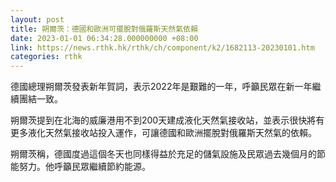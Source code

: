 ```yaml
---
layout: post
title: 朔爾茨：德國和歐洲可擺脫對俄羅斯天然氣依賴
date: 2023-01-01 06:34:28.000000000 +08:00
link: https://news.rthk.hk/rthk/ch/component/k2/1682113-20230101.htm
categories: rthk
---
```


德國總理朔爾茨發表新年賀詞，表示2022年是艱難的一年，呼籲民眾在新一年繼續團結一致。 

朔爾茨提到在北海的威廉港用不到200天建成液化天然氣接收站，並表示很快將有更多液化天然氣接收站投入運作，可讓德國和歐洲擺脫對俄羅斯天然氣的依賴。 

朔爾茨稱，德國度過這個冬天也同樣得益於充足的儲氣設施及民眾過去幾個月的節能努力。他呼籲民眾繼續節約能源。 
  　　
